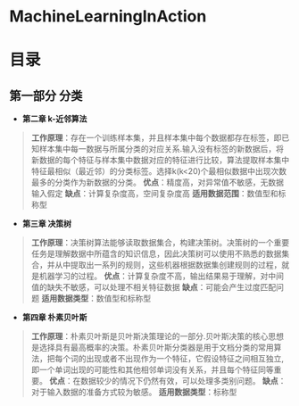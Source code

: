# MachineLearningInAction
# 目录
## 第一部分  分类
- **第二章  k-近邻算法**
> **工作原理**：存在一个训练样本集，并且样本集中每个数据都存在标签，即已知样本集中每一数据与所属分类的对应关系.输入没有标签的新数据后，将新数据的每个特征与样本集中数据对应的特征进行比较，算法提取样本集中特征最相似（最近邻）的分类标签。选择k(k<20)个最相似数据中出现次数最多的分类作为新数据的分类。
>**优点**：精度高，对异常值不敏感，无数据输入假定
>**缺点**：计算复杂度高，空间复杂度高
>**适用数据范围**：数值型和标称型

- **第三章  决策树**
> **工作原理**：决策树算法能够读取数据集合，构建决策树。决策树的一个重要任务是理解数据中所蕴含的知识信息，因此决策树可以使用不熟悉的数据集合，并从中提取出一系列的规则，这些机器根据数据集创建规则的过程，就是机器学习的过程。
>**优点**：计算复杂度不高，输出结果易于理解，对中间值的缺失不敏感，可以处理不相关特征数据
>**缺点**：可能会产生过度匹配问题
>**适用数据类型**：数值型和标称型

- **第四章 朴素贝叶斯**
> **工作原理**：朴素贝叶斯是贝叶斯决策理论的一部分.贝叶斯决策的核心思想是选择具有最高概率的决策。朴素贝叶斯分类器是用于文档分类的常用算法，把每个词的出现或者不出现作为一个特征，它假设特征之间相互独立, 即一个单词出现的可能性和其他相邻单词没有关系，并且每个特征同等重要。
>**优点**：在数据较少的情况下仍然有效，可以处理多类别问题。
>**缺点**：对于输入数据的准备方式较为敏感。
>**适用数据类型**：标称型
